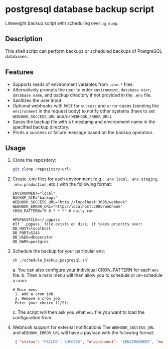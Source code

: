 # postgresql database backup script
Liteweight backup script with scheduling over `pg_dump`.

## Description
This shell script can perform backups or scheduled backups of PostgreSQL databases.

## Features
- Supports reads of environment variables from `.env.*` files.
- Alternatively prompts the user to enter `environment`, `database user`, `database name`, and backup directory if not provided in the `.env` file.
- Sanitizes the user input.
- Optional webhooks with `POST` for `success` and `error` cases (sending the` environment` in the request body) to notify other systems (have to set `WEBHOOK_SUCCESS_URL` and/or `WEBHOOK_ERROR_URL`).
- Saves the backup file with a timestamp and environment name in the specified backup directory.
- Prints a success or failure message based on the backup operation.

## Usage

1. Clone the repository:

     ```bash
     git clone <repository-url>
     ```
2. Create .env files for each environment (e.g., `.env.local`, `.env.staging`, `.env.production`, etc.) with the following format:
     ```text
    ENVIRONMENT="local"
    BACKUP_DIR="backups"
    WEBHOOK_SUCCESS_URL="http://localhost:3005/webhook"
    WEBHOOK_ERROR_URL="http://localhost:3005/webhook"
    CRON_PATTERN="0 0 * * *" # daily run
    
    #PGPASSFILE=~/.pgpass
    #If `.pgpass` file exists on disk, it takes priority over:
    DB_HOST=localhost
    DB_PORT=5243
    DB_USER=dboperator
    DB_NAME=postgres
     ```
3. Schedule the backup for your particular env:
    ```bash
    sh ./schedule_backup_posgresql.sh`
    ```
    
    a. You can also configure your individual CRON_PATTERN for each `env` file.
    b. Then a main menu will then allow you to schedule or un-schedule a cron:
   
    ```text
    # Main menu
     1. Add a cron job
     2. Remove a cron job
     Enter your choice (1/2): 
    ```
    c. The script will then ask you what `env` file you want to load the configuration from. 

4. Webhook support for external notifications
   The `WEBHOOK_SUCCESS_URL` and `WEBHOOK_ERROR_URL` will have a payload with the following format:
   ```json
    { "status": "FAILED | SUCCESS", "environment": "$ENVIRONMENT", "message": "Extra information"}
    ```